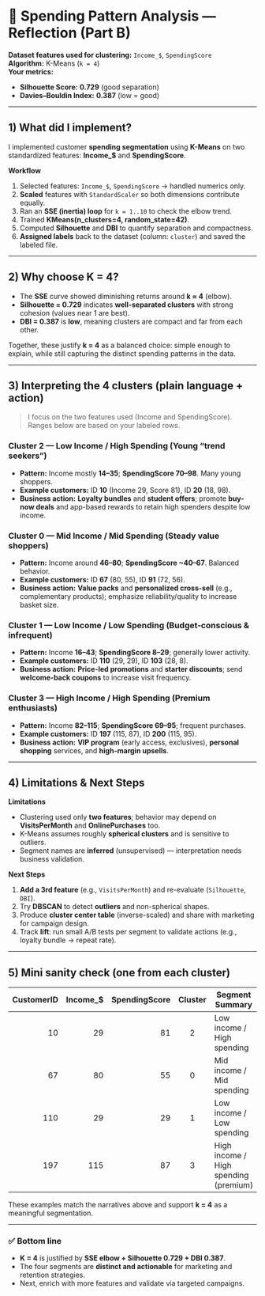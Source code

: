 # 📄 Spending Pattern Analysis — Reflection (Part B)

**Dataset features used for clustering:** `Income_$`, `SpendingScore`  
**Algorithm:** K-Means (`k = 4`)  
**Your metrics:**  
- **Silhouette Score:** **0.729** (good separation)  
- **Davies–Bouldin Index:** **0.387** (low = good)  

---

## 1) What did I implement?

I implemented customer **spending segmentation** using **K-Means** on two standardized features: **Income_$** and **SpendingScore**.

**Workflow**
1. Selected features: `Income_$`, `SpendingScore` → handled numerics only.  
2. **Scaled** features with `StandardScaler` so both dimensions contribute equally.  
3. Ran an **SSE (inertia) loop** for `k = 1..10` to check the elbow trend.  
4. Trained **KMeans(n_clusters=4, random_state=42)**.  
5. Computed **Silhouette** and **DBI** to quantify separation and compactness.  
6. **Assigned labels** back to the dataset (column: `cluster`) and saved the labeled file.

---

## 2) Why choose K = 4?

- The **SSE** curve showed diminishing returns around **k ≈ 4** (elbow).  
- **Silhouette = 0.729** indicates **well-separated clusters** with strong cohesion (values near 1 are best).  
- **DBI = 0.387** is **low**, meaning clusters are compact and far from each other.  

Together, these justify **k = 4** as a balanced choice: simple enough to explain, while still capturing the distinct spending patterns in the data.

---

## 3) Interpreting the 4 clusters (plain language + action)

> I focus on the two features used (Income and SpendingScore). Ranges below are based on your labeled rows.

### **Cluster 2 — Low Income / High Spending (Young “trend seekers”)**
- **Pattern:** Income mostly **14–35**; **SpendingScore 70–98**. Many young shoppers.  
- **Example customers:** ID **10** (Income 29, Score 81), ID **20** (18, 98).  
- **Business action:** **Loyalty bundles** and **student offers**; promote **buy-now deals** and app-based rewards to retain high spenders despite low income.

### **Cluster 0 — Mid Income / Mid Spending (Steady value shoppers)**
- **Pattern:** Income around **46–80**; **SpendingScore ~40–67**. Balanced behavior.  
- **Example customers:** ID **67** (80, 55), ID **91** (72, 56).  
- **Business action:** **Value packs** and **personalized cross-sell** (e.g., complementary products); emphasize reliability/quality to increase basket size.

### **Cluster 1 — Low Income / Low Spending (Budget‑conscious & infrequent)**
- **Pattern:** Income **16–43**; **SpendingScore 8–29**; generally lower activity.  
- **Example customers:** ID **110** (29, 29), ID **103** (28, 8).  
- **Business action:** **Price-led promotions** and **starter discounts**; send **welcome-back coupons** to increase visit frequency.

### **Cluster 3 — High Income / High Spending (Premium enthusiasts)**
- **Pattern:** Income **82–115**; **SpendingScore 69–95**; frequent purchases.  
- **Example customers:** ID **197** (115, 87), ID **200** (115, 95).  
- **Business action:** **VIP program** (early access, exclusives), **personal shopping** services, and **high-margin upsells**.

---

## 4) Limitations & Next Steps

**Limitations**
- Clustering used only **two features**; behavior may depend on **VisitsPerMonth** and **OnlinePurchases** too.  
- K-Means assumes roughly **spherical clusters** and is sensitive to outliers.  
- Segment names are **inferred** (unsupervised) — interpretation needs business validation.

**Next Steps**
1. **Add a 3rd feature** (e.g., `VisitsPerMonth`) and re-evaluate (`Silhouette`, `DBI`).  
2. Try **DBSCAN** to detect **outliers** and non-spherical shapes.  
3. Produce **cluster center table** (inverse-scaled) and share with marketing for campaign design.  
4. Track **lift**: run small A/B tests per segment to validate actions (e.g., loyalty bundle → repeat rate).

---

## 5) Mini sanity check (one from each cluster)

| CustomerID | Income_$ | SpendingScore | Cluster | Segment Summary                      |
|-----------:|---------:|--------------:|:-------:|--------------------------------------|
| 10         | 29       | 81            |    2    | Low income / High spending           |
| 67         | 80       | 55            |    0    | Mid income / Mid spending            |
| 110        | 29       | 29            |    1    | Low income / Low spending            |
| 197        | 115      | 87            |    3    | High income / High spending (premium)|

These examples match the narratives above and support **k = 4** as a meaningful segmentation.

---

### ✅ Bottom line
- **K = 4** is justified by **SSE elbow + Silhouette 0.729 + DBI 0.387**.  
- The four segments are **distinct and actionable** for marketing and retention strategies.  
- Next, enrich with more features and validate via targeted campaigns.
